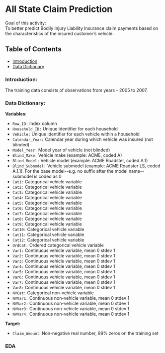 # All State Claim Prediction <br>
Goal of this activity:<br>
To better predict Bodily Injury Liability Insurance claim payments based on the characteristics of the insured customer’s vehicle.

## Table of Contents
- [Introduction](#-Introduction)<br>
- [Data Dictionary](#-Data-Dictionary)

### Introduction:
The training data consists of observations from years - 2005 to 2007.

### Data Dictionary:
**Variables:**   

- `Row_ID:` Index column
- `Household_ID:` Unique identifier for each household
- `Vehicle:` Unique identifier for each vehicle within a household
- `Calendar_Year:` Calendar year during which vehicle was insured (not blinded)
- `Model_Year:` Model year of vehicle (not blinded)
- `Blind_Make:` Vehicle make (example: ACME, coded A)
- `Blind_Model:` Vehicle model (example: ACME Roadster, coded A.1)
- `Blind_Submodel:` Vehicle submodel (example: ACME Roadster LS, coded A.1.1).  For the base model--e.g. no suffix after the model name--submodel is coded as 0
- `Cat1:` Categorical vehicle variable
- `Cat2:` Categorical vehicle variable
- `Cat3:` Categorical vehicle variable
- `Cat4:` Categorical vehicle variable
- `Cat5:` Categorical vehicle variable
- `Cat6:` Categorical vehicle variable
- `Cat7:` Categorical vehicle variable
- `Cat8:` Categorical vehicle variable
- `Cat9:` Categorical vehicle variable
- `Cat10:` Categorical vehicle variable
- `Cat11:` Categorical vehicle variable
- `Cat12:` Categorical vehicle variable
- `OrdCat:` Ordered categorical vehicle variable
- `Var1:` Continuous vehicle variable, mean 0 stdev 1
- `Var2:` Continuous vehicle variable, mean 0 stdev 1
- `Var3:` Continuous vehicle variable, mean 0 stdev 1
- `Var4:` Continuous vehicle variable, mean 0 stdev 1
- `Var5:` Continuous vehicle variable, mean 0 stdev 1
- `Var6:` Continuous vehicle variable, mean 0 stdev 1
- `Var7:` Continuous vehicle variable, mean 0 stdev 1
- `Var8:` Continuous vehicle variable, mean 0 stdev 1
- `NVCat:` Categorical non-vehicle variable
- `NVVar1:` Continuous non-vehicle variable, mean 0 stdev 1
- `NVVar2:` Continuous non-vehicle variable, mean 0 stdev 1
- `NVVar3:` Continuous non-vehicle variable, mean 0 stdev 1
- `NVVar4:` Continuous non-vehicle variable, mean 0 stdev 1 

**Target:**  
- `Claim_Amount`: Non-negative real number, 99% zeros on the training set

### EDA

